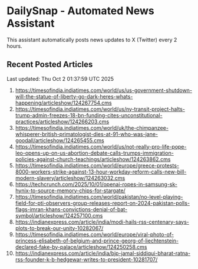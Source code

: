 # DailySnap - Automated News Assistant

This assistant automatically posts news updates to X (Twitter) every 2 hours.

## Recent Posted Articles

Last updated: Thu Oct  2 01:37:59 UTC 2025

1. https://timesofindia.indiatimes.com/world/us/us-government-shutdown-will-the-statue-of-liberty-go-dark-heres-whats-happening/articleshow/124267754.cms
2. https://timesofindia.indiatimes.com/world/us/ny-transit-project-halts-trump-admin-freezes-18-bn-funding-cites-unconstitutional-practices/articleshow/124266203.cms
3. https://timesofindia.indiatimes.com/world/uk/the-chimpanzee-whisperer-british-primatologist-dies-at-91-who-was-jane-goodall/articleshow/124265455.cms
4. https://timesofindia.indiatimes.com/world/us/not-really-pro-life-pope-leo-opens-up-on-us-abortion-debate-calls-trumps-immigration-policies-against-church-teachings/articleshow/124263862.cms
5. https://timesofindia.indiatimes.com/world/europe/greece-protests-8000-workers-strike-against-13-hour-workday-reform-calls-new-bill-modern-slavery/articleshow/124263032.cms
6. https://techcrunch.com/2025/10/01/openai-ropes-in-samsung-sk-hynix-to-source-memory-chips-for-stargate/
7. https://timesofindia.indiatimes.com/world/pakistan/no-level-playing-field-for-pti-observers-group-releases-report-on-2024-pakistan-polls-flags-imran-khans-convictions-denial-of-bat-symbol/articleshow/124257100.cms
8. https://indianexpress.com/article/india/modi-hails-rss-centenary-says-plots-to-break-our-unity-10282067/
9. https://timesofindia.indiatimes.com/world/europe/viral-photo-of-princess-elisabeth-of-belgium-and-prince-georg-of-liechtenstein-declared-fake-by-palace/articleshow/124250258.cms
10. https://indianexpress.com/article/india/bjp-jamal-siddiqui-bharat-ratna-rss-founder-k-b-hedgewar-writes-to-president-10281707/

